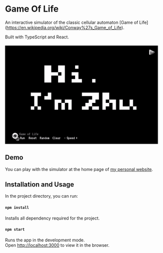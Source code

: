 # Game Of Life

An interactive simulator of the classic cellular automaton [Game of Life] (https://en.wikipedia.org/wiki/Conway%27s_Game_of_Life). 

Built with TypeScript and React.
####  
![](./src/assets/demo.gif)

## Demo

You can play with the simulator at the home page of [my personal website](https://zhuyanwei.com/).

## Installation and Usage

In the project directory, you can run:

#### `npm install`

Installs all dependency required for the project.
#### `npm start`

Runs the app in the development mode.\
Open [http://localhost:3000](http://localhost:3000) to view it in the browser.


